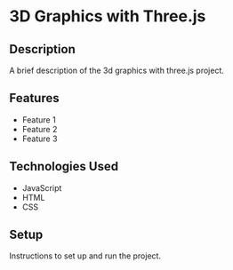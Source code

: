 # 3D Graphics with Three.js

## Description

A brief description of the 3d graphics with three.js project.

## Features

- Feature 1
- Feature 2
- Feature 3

## Technologies Used

- JavaScript
- HTML
- CSS

## Setup

Instructions to set up and run the project.
